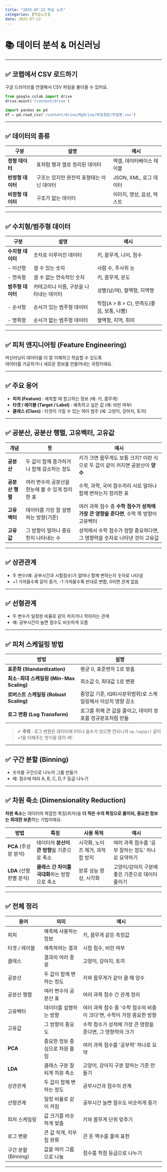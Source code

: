 ```yaml
---
title: "2025-07-22 학습 노트"
categories: [학습노트]
date: 2025-07-22
---
```


# 📚 데이터 분석 & 머신러닝

---

## ✅ 코랩에서 CSV 로드하기
구글 드라이브를 연결해서 CSV 파일을 불러올 수 있어요.
```python
from google.colab import drive
drive.mount('/content/drive')

import pandas as pd
df = pd.read_csv('/content/drive/MyDrive/파일경로/파일명.csv')
```

---

## ✅ 데이터의 종류

| 구분             | 설명                             | 예시            |
|------------------|----------------------------------|-----------------|
| **정형 데이터**   | 표처럼 행과 열로 정리된 데이터    | 엑셀, 데이터베이스 테이블 |
| **반정형 데이터** | 구조는 있지만 완전히 표형태는 아닌 데이터 | JSON, XML, 로그 데이터 |
| **비정형 데이터** | 구조가 없는 데이터              | 이미지, 영상, 음성, 텍스트 |

---

## ✅ 수치형/범주형 데이터

| 구분             | 설명                             | 예시            |
|------------------|----------------------------------|-----------------|
| **수치형 데이터** | 숫자로 이루어진 데이터           | 키, 몸무게, 나이, 점수 |
| - 이산형         | 셀 수 있는 숫자                  | 사람 수, 주사위 눈 |
| - 연속형         | 셀 수 없는 연속적인 숫자          | 키, 몸무게, 온도 |
| **범주형 데이터** | 카테고리나 이름, 구분을 나타내는 데이터 | 성별(남/여), 혈액형, 지역명 |
| - 순서형         | 순서가 있는 범주형 데이터         | 학점(A > B > C), 만족도(좋음, 보통, 나쁨) |
| - 명목형         | 순서가 없는 범주형 데이터         | 혈액형, 지역, 취미 |

---

## ✅ 피처 엔지니어링 (Feature Engineering)
머신러닝이 데이터를 더 잘 이해하고 학습할 수 있도록  
데이터를 가공하거나 새로운 정보를 만들어내는 과정이에요.

---

## ✅ 주요 용어
- **피처 (Feature)** : 예측할 때 참고하는 정보 (예: 키, 몸무게)
- **타겟 / 레이블 (Target / Label)** : 예측하고 싶은 값 (예: 비만 여부)
- **클래스 (Class)** : 타겟이 가질 수 있는 여러 범주 (예: 고양이, 강아지, 토끼)

---

## ✅ 공분산, 공분산 행렬, 고유벡터, 고유값

| 개념 | 뜻 | 예시 |
|------|----|------|
| **공분산** | 두 값이 함께 증가하거나 함께 감소하는 정도 | 키가 크면 몸무게도 보통 크지? 이런 식으로 두 값이 같이 커지면 공분산이 **양수** |
| **공분산 행렬** | 여러 변수의 공분산을 한눈에 볼 수 있게 정리한 표 | 수학, 과학, 국어 점수끼리 서로 얼마나 함께 변하는지 정리한 표 |
| **고유벡터** | 데이터를 가장 잘 설명하는 방향(기준) | 여러 과목 점수 중 **수학 점수가 성적에 가장 큰 영향을 준다면**, 수학 쪽 방향이 고유벡터 |
| **고유값** | 그 방향이 얼마나 중요한지 나타내는 수 | 성적에서 수학 점수가 정말 중요하다면, 그 영향력을 숫자로 나타낸 것이 고유값 |

---

## ✅ 상관관계
- 두 변수(예: 공부시간과 시험점수)가 얼마나 함께 변하는지 숫자로 나타냄
- +1 가까울수록 같이 증가, -1 가까울수록 반대로 변함, 0이면 관계 없음

---

## ✅ 선형관계
- 두 변수가 일정한 비율로 같이 커지거나 작아지는 관계  
- 예: 공부시간이 늘면 점수도 비슷하게 오름

---

## ✅ 피처 스케일링 방법

| 방법 | 설명 |
|------|------|
| **표준화 (Standardization)** | 평균 0, 표준편차 1로 맞춤 |
| **최소-최대 스케일링 (Min-Max Scaling)** | 최소값 0, 최대값 1로 변환 |
| **로버스트 스케일링 (Robust Scaling)** | 중앙값 기준, IQR(사분위범위)로 스케일링해서 이상치 영향 감소 |
| **로그 변환 (Log Transform)** | 로그를 취해 큰 값을 줄이고, 데이터 분포를 정규분포처럼 만듦 |

> ✔ **주의** : 로그 변환은 데이터에 0이나 음수가 있으면 안되니까 `np.log1p()` 같이 +1을 더해주는 방식을 많이 써!

---

## ✅ 구간 분할 (Binning)
- 숫자를 구간으로 나누어 그룹 만들기  
- 예: 점수에 따라 A, B, C, D, F 등급 나누기

---

## ✅ 차원 축소 (Dimensionality Reduction)

**차원 축소**는 데이터의 복잡한 특징(피처)을 **더 적은 수의 특징으로 줄이되, 중요한 정보는 최대한 보존**하는 기법이에요.

| 방법 | 특징 | 사용 목적 | 예시 |
|------|------|-----------|---------------------------|
| **PCA** (주성분 분석) | 데이터의 **분산이 큰 방향**을 기준으로 축소 | 시각화, 노이즈 제거, 과적합 방지 | 여러 과목 점수를 '공부 잘하는 정도' 하나로 요약하기 |
| **LDA** (선형 판별 분석) | **클래스 간 차이를 극대화**하는 방향으로 축소 | 분류 성능 향상, 시각화 | 고양이/강아지 구분에 좋은 기준으로 데이터 줄이기 |

---

## ✅ 전체 정리

| 용어             | 의미 | 예시 |
|------------------|------|---------------------------|
| 피처             | 예측에 사용하는 정보 | 키, 몸무게 같은 측정값 |
| 타겟 / 레이블     | 예측하려는 결과 | 시험 점수, 비만 여부 |
| 클래스           | 결과의 여러 종류 | 고양이, 강아지, 토끼 |
| 공분산           | 두 값이 함께 변하는 정도 | 키와 몸무게가 같이 클 때 양수 |
| 공분산 행렬       | 여러 변수의 공분산 표 | 여러 과목 점수 간 관계 정리 |
| 고유벡터         | 데이터를 설명하는 방향 | 여러 과목 점수 중 '수학 점수의 비중이 크다'면, 수학이 가장 중요한 방향 |
| 고유값           | 그 방향의 중요도 | 	수학 점수가 성적에 가장 큰 영향을 준다면, 그 영향력의 크기 |
| **PCA**              | 중요한 정보 중심으로 차원 줄임 | 여러 과목 점수를 '공부력' 하나로 요약 |
| **LDA**              | 클래스 구분 잘 되게 차원 축소 | 고양이, 강아지 구분 잘하는 기준 만들기 |
| 상관관계         | 두 값이 함께 변하는 정도 | 공부시간과 점수의 관계 |
| 선형관계         | 일정 비율로 같이 커짐 | 공부시간 늘면 점수도 비슷하게 증가 |
| 피처 스케일링    | 값 크기를 비슷하게 맞춤 | 키와 몸무게 단위 맞추기 |
| 로그 변환        | 큰 값 작게, 치우침 완화 | 큰 돈 액수를 줄여 표현 |
| 구간 분할 (Binning)| 값을 여러 그룹으로 나눔 | 점수를 학점 등급으로 나누기 |

---

